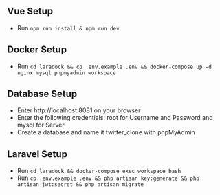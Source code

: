 ## Vue Setup
- Run `npm run install & npm run dev`

## Docker Setup
- Run `cd laradock && cp .env.example .env && docker-compose up -d nginx mysql phpmyadmin workspace`

## Database Setup
- Enter http://localhost:8081 on your browser
- Enter the following credentials: root for Username and Password and mysql for Server
- Create a database and name it twitter_clone with phpMyAdmin

## Laravel Setup
- Run `cd laradock && docker-compose exec workspace bash`
- Run `cp .env.example .env && php artisan key:generate && php artisan jwt:secret && php artisan migrate`
